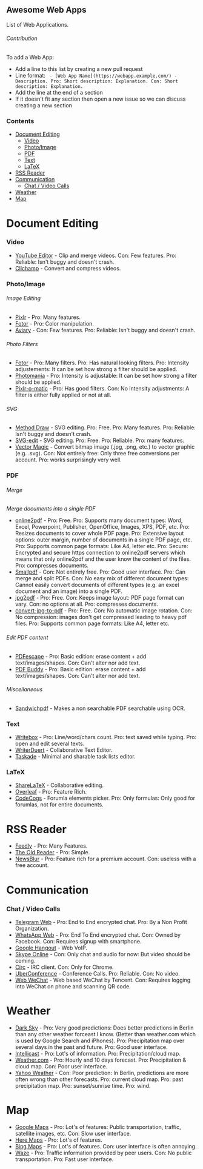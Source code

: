 ## Awesome Web Apps

List of Web Applications.

###### Contribution

To add a Web App:

  - Add a line to this list by creating a new pull request
  - Line format: ` - [Web App Name](https://webapp.example.com/) - Description. Pro: Short description: Explanation. Con: Short description: Explanation.`
  - Add the line at the end of a section
  - If it doesn't fit any section then open a new issue so we can discuss creating a new section

### Contents

- [Document Editing](#document-editing)
    - [Video](#video)
    - [Photo/Image](#photoimage)
    - [PDF](#pdf)
    - [Text](#text)
    - [LaTeX](#latex)
- [RSS Reader](#rss-reader)
- [Communication](#communication)
    - [Chat / Video Calls](#chat--video-calls)
- [Weather](#weather)
- [Map](#map)



# Document Editing

### Video
<!---
 *I've tried many video editing web apps but none were reliable. The only exception being the YouTube Video Editor.*
-->

 - [YouTube Editor](http://www.youtube.com/editor) - Clip and merge videos. Con: Few features. Pro: Reliable: Isn't buggy and doesn't crash.
 - [Clichamp](https://clipchamp.com/) - Convert and compress videos.


### Photo/Image

###### Image Editing

 - [Pixlr](https://pixlr.com/) - Pro: Many features.
 - [Fotor](http://www.fotor.com/) - Pro: Color manipulation.
 - [Aviary](https://www.aviary.com/) - Con: Few features. Pro: Reliable: Isn't buggy and doesn't crash.

<!--- Dissmissed
 - http://photooutcome.com/ - Alternatives seem to be better.
-->

###### Photo Filters

 - [Fotor](http://www.fotor.com/) - Pro: Many filters. Pro: Has natural looking filters. Pro: Intensity adjustements: It can be set how strong a filter should be applied.
 - [Photomania](http://photomania.net/editor) - Pro: Intensity is adjustable: It can be set how strong a filter should be applied.
 - [Pixlr-o-matic](https://pixlr.com/o-matic/) - Pro: Has good filters. Con: No intensity adjustments: A filter is either fully applied or not at all.

<!--- Dissmissed
 - rollip.com - Alternatives seem to be better.
-->


###### SVG

 - [Method Draw](http://editor.method.ac/) - SVG editing. Pro: Free. Pro: Many features. Pro: Reliable: Isn't buggy and doesn't crash.
 - [SVG-edit](https://svg-edit.github.io/svgedit/releases/svg-edit-2.8.1/svg-editor.html) - SVG editing. Pro: Free. Pro: Reliable. Pro: many features.
 - [Vector Magic](http://vectormagic.com/home) - Convert bitmap image (.jpg, .png, etc.) to vector graphic (e.g. .svg). Con: Not entirely free: Only three free conversions per account. Pro: works surprisingly very well.


### PDF

###### Merge

*Merge documents into a single PDF*

 - [online2pdf](https://online2pdf.com/) - Pro: Free. Pro: Supports many document types: Word, Excel, Powerpoint, Publisher, OpenOffice, Images, XPS, PDF, etc. Pro: Resizes documents to cover whole PDF page. Pro: Extensive layout options: outer margin, number of documents in a single PDF page, etc. Pro: Supports common page formats: Like A4, letter etc.  Pro: Secure: Encrypted and secure https connection to online2pdf servers which means that only online2pdf and the user know the content of the files. Pro: compresses documents.
 - [Smallpdf](https://smallpdf.com/) - Con: Not entirely free. Pro: Good user interface. Pro: Can merge and split PDFs. Con: No easy mix of different document types: Cannot easily convert documents of different types (e.g. an excel document and an image) into a single PDF.
 - [jpg2pdf](http://jpg2pdf.com/) - Pro: Free. Con: Keeps image layout: PDF page format can vary. Con: no options at all. Pro: compresses documents.
 - [convert-jpg-to-pdf](http://www.convert-jpg-to-pdf.net/) - Pro: Free. Con: No automatic image rotation. Con: No compression: images don't get compressed leading to heavy pdf files. Pro: Supports common page formats: Like A4, letter etc.

###### Edit PDF content
<!---
 *I Couldn't find a PDF online editor that allows to edit texts inline. Nor could I find a PDF editor to cut and paste parts.*
-->

 - [PDFescape](https://www.pdfescape.com) - Pro: Basic edition: erase content + add text/images/shapes. Con: Can't alter nor add text.
 - [PDF Buddy](https://www.pdfbuddy.com) - Pro: Basic edition: erase content + add text/images/shapes. Con: Can't alter nor add text.

<!--- Dismissed
 - [PDF Pro](https://www.pdfpro.co) - Erase content. Add text/images/shapes. Merge PDFs.
-->

###### Miscellaneous

 - [Sandwichpdf](http://www.sandwichpdf.com/) - Makes a non searchable PDF searchable using OCR.


### Text

 - [Writebox](https://write-box.appspot.com/) - Pro: Line/word/chars count. Pro: text saved while typing. Pro: open and edit several texts.
 - [WriterDuert](https://www.writerduet.com) - Collaborative Text Editor.
 - [Taskade](https://www.taskade.com) - Minimal and sharable task lists editor.


### LaTeX

 - [ShareLaTeX](https://www.sharelatex.com/) - Collaborative editing.
 - [Overleaf](https://www.overleaf.com) - Pro: Feature Rich.
 - [CodeCogs](https://www.codecogs.com/latex/eqneditor.php) - Forumla elements picker. Pro: Only formulas: Only good for forumlas, not for entire documents.

<!--- Dismissed
 - https://papeeria.com - Alternatives seem to be better.
-->



# RSS Reader
 - [Feedly](http://feedly.com/) - Pro: Many Features.
 - [The Old Reader](https://theoldreader.com/) - Pro: Simple.
 - [NewsBlur](http://www.newsblur.com/) - Pro: Feature rich for a premium account. Con: useless with a free account.



# Communication

### Chat / Video Calls
 - [Telegram Web](https://web.telegram.org) - Pro: End to End encrypted chat. Pro: By a Non Profit Organization.
 - [WhatsApp Web](https://web.whatsapp.com/) - Pro: End To End encrypted chat. Con: Owned by Facebook. Con: Requires signup with smartphone.
 - [Google Hangout](https://hangouts.google.com/) - Web VoIP.
 - [Skype Online](https://web.skype.com/) - Con: Only chat and audio for now: But video should be coming.
 - [Circ](https://chrome.google.com/webstore/detail/circ/bebigdkelppomhhjaaianniiifjbgocn) - IRC client. Con: Only for Chrome.
 - [UberConference](https://www.uberconference.com/) - Conference Calls. Pro: Reliable. Con: No video.
 - [Web WeChat](https://web.wechat.com/) - Web based WeChat by Tencent. Con: Requires logging into WeChat on phone and scanning QR code.

<!--- Dissmissed
 - Helm.is - Encrypted Chat by Peter Sunde of the Pirate Bay. Project is abandoned.
-->



# Weather

 - [Dark Sky](https://darksky.net/) - Pro: Very good predictions: Does better predictions in Berlin than any other weather forceast I know. (Better than weather.com which is used by Google Search and iPhones). Pro: Precipitation map over several days in the past and future. Pro: Good user interface.
 - [Intellicast](http://www.intellicast.com/) - Pro: Lot's of information. Pro: Precipitation/cloud map.
 - [Weather.com](https://weather.com) - Pro: Hourly and 10 days forecast. Pro: Precipitation & cloud map. Con: Poor user interface.
 - [Yahoo Weather](https://www.yahoo.com/news/weather/) - Con: Poor prediction: In Berlin, predictions are more often wrong than other forecasts. Pro: current cloud map. Pro: past precipitation map. Pro: sunset/sunrise time. Pro: wind.

<!--- Dismissed
 - http://www.timeanddate.com/weather/ - Not accurate Weather Information.
 - http://www.accuweather.com/ -  Alternatives seem to be better.
 - http://www.bbc.com/weather -  Alternatives seem to be better.
 - https://www.wunderground.com/ -  Alternatives seem to be better.
-->



# Map

 - [Google Maps](https://www.google.com/maps) - Pro: Lot's of features: Public transportation, traffic, satellite images, etc. Con: Slow user interface.
 - [Here Maps](https://maps.here.com) - Pro: Lot's of features.
 - [Bing Maps](https://www.bing.com/mapspreview) - Pro: Lot's of features. Con: user interface is often annoying.
 - [Waze](https://www.waze.com) - Pro: Traffic information provided by peer users. Con: No public transportation. Pro: Fast user interface.

<!--- Dismissed
 - [Yandex Maps](https://yandex.com/maps/) - Poor autocomplete.
 - [Mapquest](https://www.mapquest.com) - Couldn't find Streets in Berlin.
 - [2GIS](http://2gis.ae/) - Only seems to support Dubai.
-->




<!---
# Category candidates / Needs more care

### Private photo saving & sharing
 - google photos

### Invoice / Time Tracking
 - https://ding.io/
 - https://www.zoho.com/invoice

### Chat Roulette
 - http://chatroulette.com/ - Nsfw.
 - http://www.omegle.com/
 - http://www.hey-people.com/

### Group Chats
 - Slack
 - Riot
 - discordapp.com
-->
